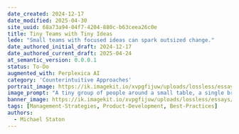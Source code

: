 ```yaml
---
date_created: 2024-12-17
date_modified: 2025-04-30
site_uuid: 68a73a94-04f7-4204-880c-b63ceea26c0e
title: Tiny Teams with Tiny Ideas
lede: "Small teams with focused ideas can spark outsized change."
date_authored_initial_draft: 2024-12-17
date_authored_current_draft: 2025-04-24
at_semantic_version: 0.0.0.1
status: To-Do
augmented_with: Perplexica AI
category: 'Counterintuitive Approaches'
portrait_image: https://ik.imagekit.io/xvpgfijuw/uploads/lossless/essays/2025-05-04_portraitimage_Tiny-Teams-with-Tiny-Ideas_2c10415b-5090-4c0e-b064-1e1b8e931b7f_xInMnulFM.jpg
image_prompt: "A tiny group of people around a small table, a single bright light bulb above them, and big shadows cast on the wall behind. The mood is creative, intimate, and ambitious."
banner_image: https://ik.imagekit.io/xvpgfijuw/uploads/lossless/essays/2025-05-04_bannerimage_Tiny-Teams-with-Tiny-Ideas_d0292b48-33cf-48de-b33a-8cfea6ec269b_nbK3ajaz5.jpg
tags: [Management-Strategies, Product-Development, Best-Practices]
authors: 
  - Michael Staton
---
```

